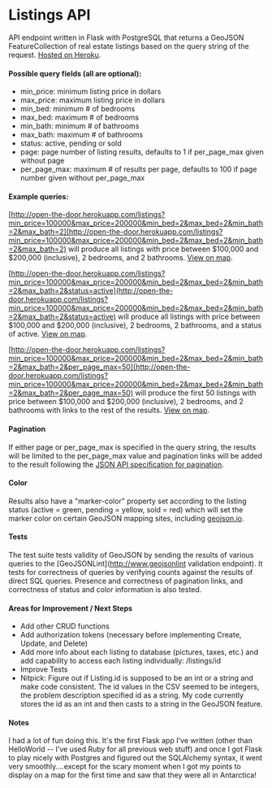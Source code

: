 # Listings API

API endpoint written in Flask with PostgreSQL that returns a GeoJSON FeatureCollection of real estate listings based on the query string of the request.  [Hosted on Heroku](http://open-the-door.herokuapp.com/listings?min_price=100000&max_price=200000&min_bed=2&max_bed=2&min_bath=2&max_bath=2).


#### Possible query fields (all are optional):

- min_price: minimum listing price in dollars
- max_price: maximum listing price in dollars
- min_bed: minimum # of bedrooms
- max_bed: maximum # of bedrooms
- min_bath: minimum # of bathrooms
- max_bath: maximum # of bathrooms
- status: active, pending or sold
- page: page number of listing results, defaults to 1 if per_page_max given without page
- per_page_max: maximum # of results per page, defaults to 100 if page number given without per_page_max

#### Example queries:

[http://open-the-door.herokuapp.com/listings?min_price=100000&max_price=200000&min_bed=2&max_bed=2&min_bath=2&max_bath=2](http://open-the-door.herokuapp.com/listings?min_price=100000&max_price=200000&min_bed=2&max_bed=2&min_bath=2&max_bath=2)
will produce all listings with price between $100,000 and $200,000 (inclusive), 2 bedrooms, and 2 bathrooms. [View on map](https://gist.github.com/anonymous/9fe9e236f8ad5bac6d5c).

[http://open-the-door.herokuapp.com/listings?min_price=100000&max_price=200000&min_bed=2&max_bed=2&min_bath=2&max_bath=2&status=active](http://open-the-door.herokuapp.com/listings?min_price=100000&max_price=200000&min_bed=2&max_bed=2&min_bath=2&max_bath=2&status=active)
will produce all listings with price between $100,000 and $200,000 (inclusive), 2 bedrooms, 2 bathrooms, and a status of active. [View on map](https://gist.github.com/anonymous/98a225b4b376da661b91).

[http://open-the-door.herokuapp.com/listings?min_price=100000&max_price=200000&min_bed=2&max_bed=2&min_bath=2&max_bath=2&per_page_max=50](http://open-the-door.herokuapp.com/listings?min_price=100000&max_price=200000&min_bed=2&max_bed=2&min_bath=2&max_bath=2&per_page_max=50)
will produce the first 50 listings with price between $100,000 and $200,000 (inclusive), 2 bedrooms, and 2 bathrooms with links to the rest of the results. [View on map](https://gist.github.com/anonymous/31f80ed7677472a7914b).

#### Pagination

If either page or per_page_max is specified in the query string, the results will be limited to the per_page_max value and pagination links will be added to the result following the [JSON API specification for pagination](http://jsonapi.org/format/#fetching-pagination).

#### Color

Results also have a "marker-color" property set according to the listing status (active = green, pending = yellow, sold = red) which will set the marker color on certain GeoJSON mapping sites, including [geojson.io](http://geojson.io).

#### Tests

The test suite tests validity of GeoJSON by sending the results of various queries to the [GeoJSONLint](http://www.geojsonlint validation endpoint).  It tests for correctness of queries by verifying counts against the results of direct SQL queries.  Presence and correctness of pagination links, and correctness of status and color information is also tested.

#### Areas for Improvement / Next Steps

- Add other CRUD functions
- Add authorization tokens (necessary before implementing Create, Update, and Delete)
- Add more info about each listing to database (pictures, taxes, etc.) and add capability to access each listing individually:  /listings/id
- Improve Tests
- Nitpick:  Figure out if Listing.id is supposed to be an int or a string and make code consistent.  The id values in the CSV seemed to be integers, the problem description specified id as a string.  My code currently stores the id as an int and then casts to a string in the GeoJSON feature.  

#### Notes

I had a lot of fun doing this.  It's the first Flask app I've written (other than HelloWorld -- I've used Ruby for all previous web stuff) and once I got Flask to play nicely with Postgres and figured out the SQLAlchemy syntax, it went very smoothly....except for the scary moment when I got my points to display on a map for the first time and saw that they were all in Antarctica!  












